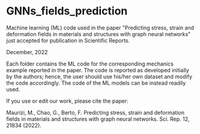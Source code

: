 # GNNs_fields_prediction

Machine learning (ML) code used in the paper "Predicting stress, strain and deformation fields in materials and structures with graph neural networks"
just accepted for publication in Scientific Reports. 

December, 2022

Each folder contains the ML code for the corresponding mechanics example reported in the paper. The code is reported as developed initially by the authors; hence, the user should use his/her own dataset and modify the code accordingly. The code of the ML models can be instead readily used. 

If you use or edit our work, please cite the paper:

Maurizi, M., Chao, G., Berto, F. Predicting stress, strain and deformation fields in materials and structures with graph neural networks. Sci. Rep. 12, 21834 (2022).
